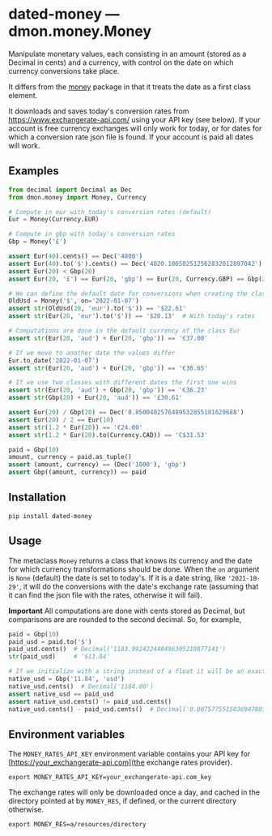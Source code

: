 # dated-money — dmon.money.Money

Manipulate monetary values, each consisting in an amount (stored as a Decimal in cents) and a currency, with control on the date on which currency conversions take place.

It differs from the [money](https://pypi.org/project/money/) package in that it treats the date as a first class element.

It downloads and saves today's conversion rates from https://www.exchangerate-api.com/ using your API key (see below).  If your account is free currency exchanges will only work for today, or for dates for which a conversion rate json file is found.  If your account is paid all dates will work.

## Examples

```python
from decimal import Decimal as Dec
from dmon.money import Money, Currency

# Compute in eur with today's conversion rates (default)
Eur = Money(Currency.EUR)

# Compute in gbp with today's conversion rates
Gbp = Money('£')

assert Eur(40).cents() == Dec('4000')
assert Eur(40).to('$').cents() == Dec('4020.100502512562832012897042')
assert Eur(20) < Gbp(20)
assert Eur(20, '£') == Eur(20, 'gbp') == Eur(20, Currency.GBP) == Gbp(20)

# We can define the default date for conversions when creating the class
OldUsd = Money('$', on='2022-01-07')
assert str(OldUsd(20, 'eur').to('$')) == '$22.61'
assert str(Eur(20, 'eur').to('$')) == '$20.13'  # With today's rates

# Computations are done in the default currency of the class Eur
assert str(Eur(20, 'aud') + Eur(20, 'gbp')) == '€37.00'

# If we move to another date the values differ
Eur.to_date('2022-01-07')
assert str(Eur(20, 'aud') + Eur(20, 'gbp')) == '€36.65'

# If we use two classes with different dates the first one wins
assert str(Eur(20, 'aud') + Gbp(20, 'gbp')) == '€36.23'
assert str(Gbp(20) + Eur(20, 'aud')) == '£30.61'

assert Eur(20) / Gbp(20) == Dec('0.8500402576489532855181620688')
assert Eur(20) / 2 == Eur(10)
assert str(1.2 * Eur(20)) == '€24.00'
assert str(1.2 * Eur(20).to(Currency.CAD)) == 'C$31.53'

paid = Gbp(10)
amount, currency = paid.as_tuple()
assert (amount, currency) == (Dec('1000'), 'gbp')
assert Gbp((amount, currency)) == paid
```

## Installation

`pip install dated-money`

## Usage

The metaclass `Money` returns a class that knows its currency and the date for which currency transformations should be done.  When the `on` argument is `None` (default) the date is set to today's.  If it is a date string, like `'2021-10-29'`, it will do the conversions with the date's exchange rate (assuming that it can find the json file with the rates, otherwise it will fail).

**Important** All computations are done with cents stored as Decimal, but comparisons are are rounded to the second decimal.  So, for example,

```python
paid = Gbp(10)
paid_usd = paid.to('$')
paid_usd.cents()  # Decimal('1183.992422448496305219877141')
str(paid_usd)     # '$11.84'

# If we initialize with a string instead of a float it will be an exact Decimal.
native_usd = Gbp('11.84', 'usd')
native_usd.cents()  # Decimal('1184.00')
assert native_usd == paid_usd
assert native_usd.cents() != paid_usd.cents()
native_usd.cents() - paid_usd.cents()  # Decimal('0.007577551503694780122859')
```

## Environment variables

The `MONEY_RATES_API_KEY` environment variable contains your API key for [https://your_exchangerate-api.com](the exchange rates provider).

`export MONEY_RATES_API_KEY=your_exchangerate-api.com_key`

The exchange rates will only be downloaded once a day, and cached in the directory pointed at by `MONEY_RES`, if defined, or the current directory otherwise.

`export MONEY_RES=a/resources/directory`

